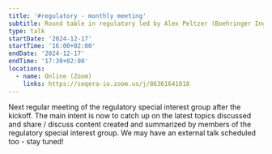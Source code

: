 ```yaml
---
title: '#regulatory - monthly meeting'
subtitle: Round table in regulatory led by Alex Peltzer (Boehringer Ingelheim Pharma GmbH)
type: talk
startDate: '2024-12-17'
startTime: '16:00+02:00'
endDate: '2024-12-17'
endTime: '17:30+02:00'
locations:
  - name: Online (Zoom)
    links: https://seqera-io.zoom.us/j/86361641018
---
```


Next regular meeting of the regulatory special interest group after the kickoff. The main intent is now to catch up on the latest topics discussed and share / discuss content created and summarized by members of the regulatory special interest group. We may have an external talk scheduled too - stay tuned!
